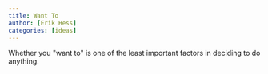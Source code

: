 ```yaml
---
title: Want To
author: [Erik Hess]
categories: [ideas]
---
```

Whether you "want to" is one of the least important factors in deciding to do anything.
